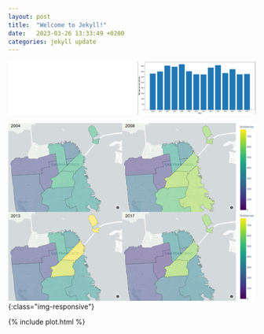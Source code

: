 ```yaml
---
layout: post
title:  "Welcome to Jekyll!"
date:   2023-03-26 13:33:49 +0200
categories: jekyll update
---
```


![Barplot](/assets/barplot.png)


![Chloropleth map](/assets/mapplot.png){:class="img-responsive"}

{% include plot.html %}

